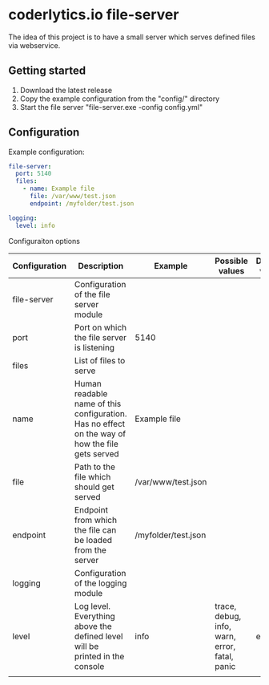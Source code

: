 # coderlytics.io file-server

The idea of this project is to have a small server which serves defined files via webservice.

## Getting started

1. Download the latest release
2. Copy the example configuration from the "config/" directory
3. Start the file server "file-server.exe -config config.yml"

## Configuration

Example configuration:

```yml
file-server:
  port: 5140
  files:
    - name: Example file
      file: /var/www/test.json
      endpoint: /myfolder/test.json

logging:
  level: info
```

Configuraiton options

| **Configuration**    | **Description**                                                                                     | **Example**             | **Possible values**                               | **Default value** |
|------------------|-------------------------------------------------------------------------------------------------|---------------------|-----------------------------------------------|---------------|
| file-server      | Configuration of the file server module                                                         |                     |                                               |               |
|     port         | Port on which the file server is listening                                                      | 5140                |                                               |               |
|     files        | List of files to serve                                                                          |                     |                                               |               |
|         name     | Human readable name of this configuration. Has no effect on the way of how the file gets served | Example file        |                                               |               |
|         file     | Path to the file which should get served                                                        | /var/www/test.json  |                                               |               |
|         endpoint | Endpoint from which the file can be loaded from the server                                      | /myfolder/test.json |                                               |               |
| logging          | Configuration of the logging module                                                             |                     |                                               |               |
|     level        | Log level. Everything above the defined level will be printed in the console                    | info                | trace, debug, info, warn, error, fatal, panic | error         |
|                  |                                                                                                 |                     |                                               |               |


